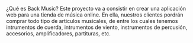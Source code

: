 ¿Qué es Back Music?
Este proyecto va a consistir en crear una aplicación web para una tienda de música online.
En ella, nuestros clientes pordrán comprar todo tipo de articulos musicales, de entre los cuales
tenemos intrumentos de cuerda, intrumentos de viento, instrumentos de percusión, accesorios, 
amplificadores, partituras, etc.